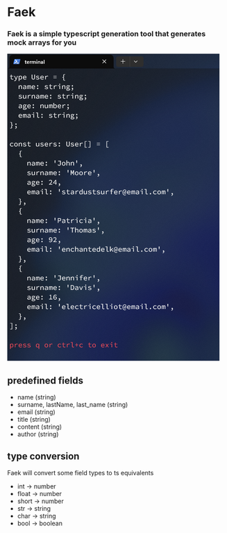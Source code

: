 # Faek

### Faek is a simple typescript generation tool that generates mock arrays for you

![demo](./demo.png)

## predefined fields

- name (string)
- surname, lastName, last_name (string)
- email (string)
- title (string)
- content (string)
- author (string)

## type conversion

Faek will convert some field types to ts equivalents

- int -> number
- float -> number
- short -> number
- str -> string
- char -> string
- bool -> boolean

